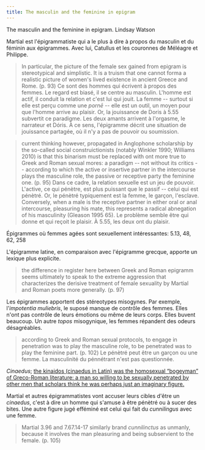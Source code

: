 ```yaml
---
title: The masculin and the feminine in epigram
--- 
```


The masculin and the feminine in epigram. Lindsay Watson

Martial est l'épigrammatiste qui a le plus à dire à propos du masculin et du féminin aux épigrammes.
Avec lui, Catullus et les couronnes de Méléagre et Philippe. 

> In particular, the picture of the female sex gained from epigram is stereotypical and simplistic. It is a truism that one cannot forma a realistic picture of women's lived existence in ancient Greece and Rome. (p. 93)
Ce sont des hommes qui écrivent à propos des femmes.
Le regard est biasé, il se centre au masculin.
L'homme est actif, il conduit la relation et c'est lui qui jouit.
La femme -- surtout si elle est perçu comme une *pornē* -- elle est un outil, un moyen pour que l'homme arrive au plaisir.
Or, la jouissance de Doris à 5.55 subvertit ce paradigme.
Les deux amants arrivent à l'orgasme, le narrateur et Dóris.
À ce sens, l'épigramme décrit une situation de jouissance partagée, où il n'y a pas de pouvoir ou soumission.

> current thinking however, propagated in Anglophone scholarship by the so-called social construictionists (notably Winkler 1990; Williams 2010) is that this binarism must be replaced with ont more true to Greek and Roman sexual mores: a paradigm -- not without its critics -- according to which the active or insertive partner in the intercourse plays the masculine role, the passive or receptive party the feminine one. (p. 95)
Dans ce cadre, la relation sexuelle est un jeu de pouvoir.
L'active, ce qui pénètre, est plus puissant que le passif -- celui qui est pénètré.
Or, le pénètré typiquement est la femme, le garçon, l'esclave.
> Conversely, when a male is the receptive partner in either oral or anal intercourse, pleasuring his mate, this represents a radical abnegation of his masculinity (Gleason 1995 65).
Le problème semble être qui donne et qui reçoit le plaisir.
À 5.55, les deux ont du plaisir.

Épigrammes où femmes agées sont sexuellement intéressantes: 5.13, 48, 62, 258

L'épigramme latine, en comparaison avec l'épigramme grecque, apporte un lexique plus explicite.
> the difference in register here between Greek and Roman epigramm seems ultimately to speak to the extreme aggression that characterizes the derisive treatment of female sexuality by Martial and Roman poets more generally. (p. 97)

Les épigrammes apportent des stéreotypes misogynes.
Par exemple, l'*impotentia muliebris*, le suposé manque de contrôle des femmes.
Elles n'ont pas contrôle de leurs émotions ou même de leurs corps.
Elles buvent beaucoup.
Un autre *topos* misogynique, les femmes répandent des odeurs désagréables.

> according to Greek and Roman sexual protocols, to engage in penetration was to play the masculine role, to be penetrated was to play the feminine part. (p. 102)
Le pénètré peut être un garçon ou une femme.
La masculinité du pénnétrant n'est pas questionnée.

*Cinaedus*; [the kinaidos (cinaedus in Latin) was the homosexual “bogeyman” of Greco-Roman literature: a man so willing to be sexually penetrated by other men that scholars think he was perhaps just an imaginary figure.](https://blog.oup.com/2022/09/unmanly-men-and-the-flexible-meaning-of-kinaidos-in-classical-antiquity/)

Martial et autres épigrammatistes vont accuser leurs cibles d'être un *cinaedus*, c'est à dire un homme qui s'amuse à être pénètré ou à sucer des bites.
Une autre figure jugé efféminé est celui qui fait du *cunnilingus* avec une femme.
> Martial 3.96 and 7.67.14-17 similarly brand *cunnilinctus* as unmanly, because it involves the man pleasuring and being subservient to the female. (p. 105)
